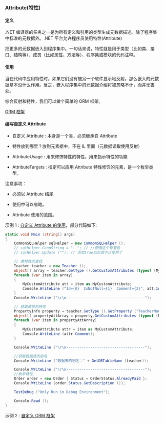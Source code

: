 ### Attribute(特性)

#### 定义

.NET 编译器的任务之一是为所有定义和引用的类型生成元数据描述。除了程序集中标准的元数据外。.NET 平台允许程序员使用特性(Attribute)

把更多的元数据嵌入到程序集中。一句话来说，特性就是用于类型（比如类、接口、结构等）、成员（比如属性、方法等）、程序集或模块的代码注释。

#### 使用

当在代码中应用特性时，如果它们没有被另一个软件显示地反射，那么嵌入的元数据基本没什么作用。反之，嵌入程序集中的元数据介绍将被忽略不计，而并无害处。

综合反射和特性，我们可以做个简单的 ORM 框架。

[ORM 框架](https://github.com/Damon-Salvatore/CustomORM)

#### 编写自定义 Attribute

- 自定义 Attribute : 本身是一个类，必须继承自 Attribute

- 特性放到哪里？放到元素据中，不在 IL 里面（元数据读取使用反射）

- AttributeUsage : 用来修饰特性的特性，用来指示特性的功能

- AttributeTargets : 指定可以应用 Attribute 特性修饰的元素，是一个枚举类型。

注意事项：

- 必须以 Attribute 结尾

- 使用中可以省略。

- Attribute 使用的范围。

示例 1 : [自定义 Attribute 的使用]()，部分代码如下:

```cs
static void Main (string[] args)
{
    CommonSQLHelper sqlHelper = new CommonSQLHelper ();
    // sqlHelper.ConnString = ".."; // //使用这个有警告
    // sqlHelper.Update (""); // 添加true以后就不让使用了

    // 类特性的查找
    Teacher teacher = new Teacher ();
    object[] array = teacher.GetType ().GetCustomAttributes (typeof (MyCustomAttribute), true);
    foreach (var item in array)
    {
        MyCustomAttribute att = item as MyCustomAttribute;
        Console.WriteLine ("Id={0}  IsNotNull={1}  Comment={2}", att.Id, att.IsNotNull, att.Comment);
    }
    Console.WriteLine ("\r\n------------------------------------");

    // 获取属性的特性
    PropertyInfo property = teacher.GetType ().GetProperty ("TeacherName");
    object[] propertyAttArray = property.GetCustomAttributes (typeof (MyCustomAttribute), true);
    foreach (var item in propertyAttArray)
    {
        MyCustomAttribute attr = item as MyCustomAttribute;
        Console.WriteLine (attr.Comment);
    }

    Console.WriteLine ("\r\n------------------------------------");

    //获取数据表的别名
    Console.WriteLine ("数据表的别名：" + GetDBTableName (teacher));

    Console.WriteLine ("\r\n------------------------------------");
    //枚举特性
    Order order = new Order { Status = OrderStatus.AlreadyPaid };
    Console.WriteLine (order.Status.GetDescription ());

    TestDebug ("Only Run in Debug Environment");

    Console.Read ();
}
```

示例 2 : [自定义 ORM 框架](https://github.com/Damon-Salvatore/CustomORM)
